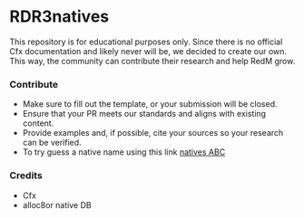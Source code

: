 # RDR3natives
This repository is for educational purposes only.
Since there is no official Cfx documentation and likely never will be, we decided to create our own. This way, the community can contribute their research and help RedM grow.

### Contribute

- Make sure to fill out the template, or your submission will be closed.
- Ensure that your PR meets our standards and aligns with existing content.
- Provide examples and, if possible, cite your sources so your research can be verified.
- To try guess a native name using this link [natives ABC](https://gist.github.com/fingaweg/2a7653c73daf985f73667e9c424cb624)

### Credits
- Cfx 
- alloc8or native DB
